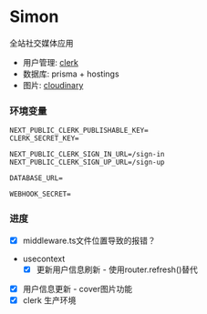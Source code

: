 # Simon
全站社交媒体应用

- 用户管理: [clerk](https://clerk.com/)
- 数据库: prisma + hostings
- 图片: [cloudinary](https://cloudinary.com/)

<!-- npm 镜像 --registry=https://registry.npmmirror.com -->

### 环境变量
```env
NEXT_PUBLIC_CLERK_PUBLISHABLE_KEY=
CLERK_SECRET_KEY=

NEXT_PUBLIC_CLERK_SIGN_IN_URL=/sign-in
NEXT_PUBLIC_CLERK_SIGN_UP_URL=/sign-up

DATABASE_URL=

WEBHOOK_SECRET=
```

### 进度
- [x] middleware.ts文件位置导致的报错？
- usecontext
  - [x] 更新用户信息刷新 - 使用router.refresh()替代
- [x] 用户信息更新 - cover图片功能
- [x] clerk 生产环境
